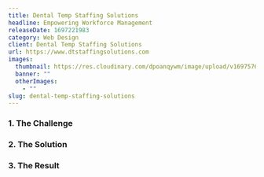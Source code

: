 ```yaml
---
title: Dental Temp Staffing Solutions
headline: Empowering Workforce Management
releaseDate: 1697221983
category: Web Design
client: Dental Temp Staffing Solutions
url: https://www.dtstaffingsolutions.com
images: 
  thumbnail: https://res.cloudinary.com/dpoanqywm/image/upload/v1697576570/Untitled_design_ohvrvl.png
  banner: ""
  otherImages:     
    - ""
slug: dental-temp-staffing-solutions
---
```


### 1. The Challenge


### 2. The Solution


### 3. The Result
